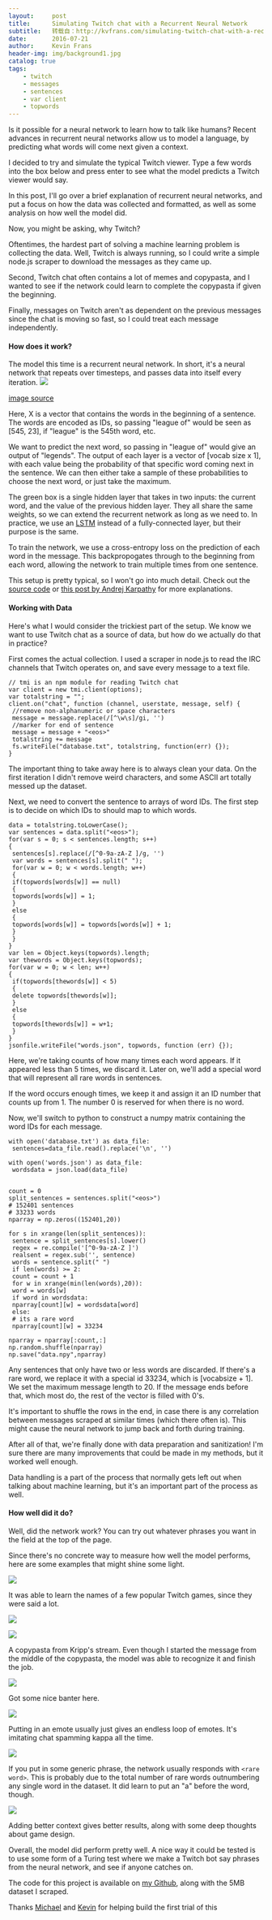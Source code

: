 ```yaml
---
layout:     post
title:      Simulating Twitch chat with a Recurrent Neural Network
subtitle:   转载自：http://kvfrans.com/simulating-twitch-chat-with-a-recurrent-neural-network/
date:       2016-07-21
author:     Kevin Frans
header-img: img/background1.jpg
catalog: true
tags:
    - twitch
    - messages
    - sentences
    - var client
    - topwords
---
```


Is it possible for a neural network to learn how to talk like humans? Recent advances in recurrent neural networks allow us to model a language, by predicting what words will come next given a context.

I decided to try and simulate the typical Twitch viewer. Type a few words into the box below and press enter to see what the model predicts a Twitch viewer would say.

 




In this post, I'll go over a brief explanation of recurrent neural networks, and put a focus on how the data was collected and formatted, as well as some analysis on how well the model did.

Now, you might be asking, why Twitch?

Oftentimes, the hardest part of solving a machine learning problem is collecting the data. Well, Twitch is always running, so I could write a simple node.js scraper to download the messages as they came up.

Second, Twitch chat often contains a lot of memes and copypasta, and I wanted to see if the network could learn to complete the copypasta if given the beginning.

Finally, messages on Twitch aren't as dependent on the previous messages since the chat is moving so fast, so I could treat each message independently.

#### How does it work?

The model this time is a recurrent neural network. In short, it's a neural network that repeats over timesteps, and passes data into itself every iteration. ![](http://kvfrans.com/content/images/2016/07/RNN-unrolled.png)


> 
[image source](http://colah.github.io/posts/2015-08-Understanding-LSTMs)


Here, X is a vector that contains the words in the beginning of a sentence. The words are encoded as IDs, so passing "league of" would be seen as [545, 23], if "league" is the 545th word, etc.

We want to predict the next word, so passing in "league of" would give an output of "legends". The output of each layer is a vector of [vocab size x 1], with each value being the probability of that specific word coming next in the sentence. We can then either take a sample of these probabilities to choose the next word, or just take the maximum.

The green box is a single hidden layer that takes in two inputs: the current word, and the value of the previous hidden layer. They all share the same weights, so we can extend the recurrent network as long as we need to. In practice, we use an [LSTM](http://colah.github.io/posts/2015-08-Understanding-LSTMs) instead of a fully-connected layer, but their purpose is the same.

To train the network, we use a cross-entropy loss on the prediction of each word in the message. This backpropogates through to the beginning from each word, allowing the network to train multiple times from one sentence.

This setup is pretty typical, so I won't go into much detail. Check out the [source code](https://github.com/kvfrans/twitch) or [this post by Andrej Karpathy](http://karpathy.github.io/2015/05/21/rnn-effectiveness) for more explanations.

#### Working with Data

Here's what I would consider the trickiest part of the setup. We know we want to use Twitch chat as a source of data, but how do we actually do that in practice?

First comes the actual collection. I used a scraper in node.js to read the IRC channels that Twitch operates on, and save every message to a text file. 

```
// tmi is an npm module for reading Twitch chat
var client = new tmi.client(options); 
var totalstring = ""; 
client.on("chat", function (channel, userstate, message, self) { 
 //remove non-alphanumeric or space characters
 message = message.replace(/[^\w\s]/gi, '')
 //marker for end of sentence
 message = message + "<eos>"
 totalstring += message
 fs.writeFile("database.txt", totalstring, function(err) {});
}

```

The important thing to take away here is to always clean your data. On the first iteration I didn't remove weird characters, and some ASCII art totally messed up the dataset.

Next, we need to convert the sentence to arrays of word IDs. The first step is to decide on which IDs to should map to which words.

```
data = totalstring.toLowerCase(); 
var sentences = data.split("<eos>"); 
for(var s = 0; s < sentences.length; s++) 
{
 sentences[s].replace(/[^0-9a-zA-Z ]/g, '')
 var words = sentences[s].split(" ");
 for(var w = 0; w < words.length; w++)
 {
 if(topwords[words[w]] == null)
 {
 topwords[words[w]] = 1;
 }
 else
 {
 topwords[words[w]] = topwords[words[w]] + 1;
 }
 }
}
var len = Object.keys(topwords).length; 
var thewords = Object.keys(topwords); 
for(var w = 0; w < len; w++) 
{
 if(topwords[thewords[w]] < 5)
 {
 delete topwords[thewords[w]];
 }
 else
 {
 topwords[thewords[w]] = w+1;
 }
}
jsonfile.writeFile("words.json", topwords, function (err) {}); 

```

Here, we're taking counts of how many times each word appears. If it appeared less than 5 times, we discard it. Later on, we'll add a special word that will represent all rare words in sentences.

If the word occurs enough times, we keep it and assign it an ID number that counts up from 1. The number 0 is reserved for when there is no word.

Now, we'll switch to python to construct a numpy matrix containing the word IDs for each message. 

```
with open('database.txt') as data_file: 
 sentences=data_file.read().replace('\n', '')

with open('words.json') as data_file: 
 wordsdata = json.load(data_file)


count = 0 
split_sentences = sentences.split("<eos>") 
# 152401 sentences
# 33233 words
nparray = np.zeros((152401,20))

for s in xrange(len(split_sentences)): 
 sentence = split_sentences[s].lower()
 regex = re.compile('[^0-9a-zA-Z ]')
 realsent = regex.sub('', sentence)
 words = sentence.split(" ")
 if len(words) >= 2:
 count = count + 1
 for w in xrange(min(len(words),20)):
 word = words[w]
 if word in wordsdata:
 nparray[count][w] = wordsdata[word]
 else:
 # its a rare word
 nparray[count][w] = 33234

nparray = nparray[:count,:] 
np.random.shuffle(nparray) 
np.save("data.npy",nparray) 

```

Any sentences that only have two or less words are discarded. If there's a rare word, we replace it with a special id 33234, which is [vocabsize + 1]. We set the maximum message length to 20. If the message ends before that, which most do, the rest of the vector is filled with 0's. 

It's important to shuffle the rows in the end, in case there is any correlation between messages scraped at similar times (which there often is). This might cause the neural network to jump back and forth during training.

After all of that, we're finally done with data preparation and sanitization! I'm sure there are many improvements that could be made in my methods, but it worked well enough.

Data handling is a part of the process that normally gets left out when talking about machine learning, but it's an important part of the process as well.

#### How well did it do?

Well, did the network work? You can try out whatever phrases you want in the field at the top of the page.

Since there's no concrete way to measure how well the model performs, here are some examples that might shine some light.

![](http://kvfrans.com/content/images/2016/07/Screen-Shot-2016-07-21-at-5-22-10-PM.png)


It was able to learn the names of a few popular Twitch games, since they were said a lot.

![](http://kvfrans.com/content/images/2016/07/Screen-Shot-2016-07-21-at-5-22-27-PM.png)


![](http://kvfrans.com/content/images/2016/07/Screen-Shot-2016-07-21-at-5-26-02-PM-1.png)


A copypasta from Kripp's stream. Even though I started the message from the middle of the copypasta, the model was able to recognize it and finish the job.

![](http://kvfrans.com/content/images/2016/07/Screen-Shot-2016-07-21-at-5-22-48-PM.png)


Got some nice banter here.

![](http://kvfrans.com/content/images/2016/07/Screen-Shot-2016-07-21-at-5-22-37-PM.png)


Putting in an emote usually just gives an endless loop of emotes. It's imitating chat spamming kappa all the time.

![](http://kvfrans.com/content/images/2016/07/Screen-Shot-2016-07-21-at-5-23-00-PM.png)


If you put in some generic phrase, the network usually responds with `<rare word>`. This is probably due to the total number of rare words outnumbering any single word in the dataset. It did learn to put an "a" before the word, though.

![](http://kvfrans.com/content/images/2016/07/Screen-Shot-2016-07-21-at-5-30-08-PM.png)


Adding better context gives better results, along with some deep thoughts about game design.

Overall, the model did perform pretty well. A nice way it could be tested is to use some form of a Turing test where we make a Twitch bot say phrases from the neural network, and see if anyone catches on.

The code for this project is available on [my Github](https://github.com/kvfrans/twitch), along with the 5MB dataset I scraped.

Thanks [Michael](https://github.com/myh1000) and [Kevin](https://github.com/kevinfang2) for helping build the first trial of this
